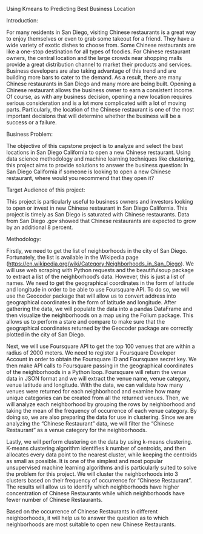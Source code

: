 Using Kmeans to Predicting Best Business Location

Introduction:  

For many residents in San Diego, visiting Chinese restaurants is a great way to enjoy themselves or even to grab some takeout for a friend. They have a wide variety of exotic dishes to choose from. Some Chinese restaurants are like a one-stop destination for all types of foodies. For Chinese restaurant owners, the central location and the large crowds near shopping malls provide a great distribution channel to market their products and services. Business developers are also taking advantage of this trend and are building more bars to cater to the demand. As a result, there are many Chinese restaurants in San Diego and many more are being built. Opening a Chinese restaurant allows the business owner to earn a consistent income. Of course, as with any business decision, opening a new location requires serious consideration and is a lot more complicated with a lot of moving parts. Particularly, the location of the Chinese restaurant is one of the most important decisions that will determine whether the business will be a success or a failure.  
 
Business Problem:

The objective of this capstone project is to analyze and select the best locations in San Diego California to open a new Chinese restaurant. Using data science methodology and machine learning techniques like clustering, this project aims to provide solutions to answer the business question: In San Diego California if someone is looking to open a new Chinese restaurant, where would you recommend that they open it?  
 
Target Audience of this project:  

This project is particularly useful to business owners and investors looking to open or invest in new Chinese restaurant in San Diego California. This project is timely as San Diego is saturated with Chinese restaurants. Data from San Diego .gov showed that Chinese restaurants are expected to grow by an additional 8 percent. 
 
Methodology:

Firstly, we need to get the list of neighborhoods in the city of San Diego. Fortunately, the list is available in the Wikipedia page (https://en.wikipedia.org/wiki/Category:Neighborhoods_in_San_Diego). We will use web scraping with Python requests and the beautifulsoup package to extract a list of the neighborhood’s data. However, this is just a list of names. We need to get the geographical coordinates in the form of latitude and longitude in order to be able to use Foursquare API. To do so, we will use the Geocoder package that will allow us to convert address into geographical coordinates in the form of latitude and longitude. After gathering the data, we will populate the data into a pandas DataFrame and then visualize the neighborhoods on a map using the Folium package. This allows us to perform a stare and compare to make sure that the geographical coordinates returned by the Geocoder package are correctly plotted in the city of San Diego.  

Next, we will use Foursquare API to get the top 100 venues that are within a radius of 2000 meters. We need to register a Foursquare Developer Account in order to obtain the Foursquare ID and Foursquare secret key. We then make API calls to Foursquare passing in the geographical coordinates of the neighborhoods in a Python loop. Foursquare will return the venue data in JSON format and we will extract the venue name, venue category, venue latitude and longitude. With the data, we can validate how many venues were returned for each neighborhood and examine how many unique categories can be created from all the returned venues. Then, we will analyze each neighborhood by grouping the rows by neighborhood and taking the mean of the frequency of occurrence of each venue category. By doing so, we are also preparing the data for use in clustering. Since we are analyzing the “Chinese Restaurant” data, we will filter the “Chinese Restaurant” as a venue category for the neighborhoods.  

Lastly, we will perform clustering on the data by using k-means clustering. K-means clustering algorithm identifies k number of centroids, and then allocates every data point to the nearest cluster, while keeping the centroids as small as possible. It is one of the simplest and most popular unsupervised machine learning algorithms and is particularly suited to solve the problem for this project. We will cluster the neighborhoods into 3 clusters based on their frequency of occurrence for “Chinese Restaurant”. The results will allow us to identify which neighborhoods have higher concentration of Chinese Restaurants while which neighborhoods have fewer number of Chinese Restaurants. 

Based on the occurrence of Chinese Restaurants in different neighborhoods, it will help us to answer the question as to which neighborhoods are most suitable to open new Chinese Restaurants. 
